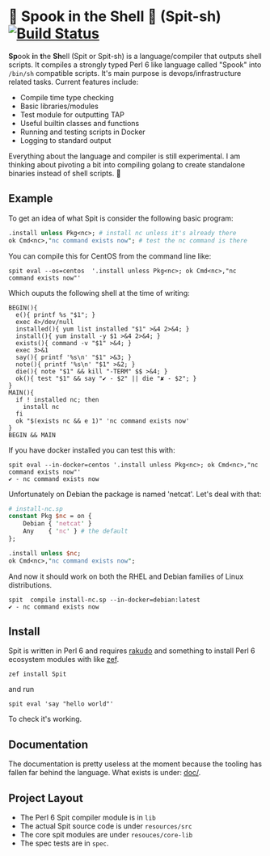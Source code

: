 # 👻 Spook in the Shell 👻 (Spit-sh) [![Build Status](https://travis-ci.org/spitsh/spitsh.svg?branch=master)](https://travis-ci.org/spitsh/spitsh)

**Sp**ook **i**n **t**he **Sh**ell (Spit or Spit-sh) is a
language/compiler that outputs shell scripts. It compiles a strongly
typed Perl 6 like language called "Spook" into `/bin/sh` compatible
scripts. It's main purpose is devops/infrastructure related
tasks. Current features include:

- Compile time type checking
- Basic libraries/modules
- Test module for outputting TAP
- Useful builtin classes and functions
- Running and testing scripts in Docker
- Logging to standard output

Everything about the language and compiler is still experimental. I am
thinking about pivoting a bit into compiling golang to create
standalone binaries instead of shell scripts. 🤔

## Example
To get an idea of what Spit is consider the following basic program:

``` perl 6
.install unless Pkg<nc>; # install nc unless it's already there
ok Cmd<nc>,"nc command exists now"; # test the nc command is there

```

You can compile this for CentOS from the command line like:

``` shell
spit eval --os=centos  '.install unless Pkg<nc>; ok Cmd<nc>,"nc command exists now"'
```

Which ouputs the following shell at the time of writing:

``` shell
BEGIN(){
  e(){ printf %s "$1"; }
  exec 4>/dev/null
  installed(){ yum list installed "$1" >&4 2>&4; }
  install(){ yum install -y $1 >&4 2>&4; }
  exists(){ command -v "$1" >&4; }
  exec 3>&1
  say(){ printf '%s\n' "$1" >&3; }
  note(){ printf '%s\n' "$1" >&2; }
  die(){ note "$1" && kill "-TERM" $$ >&4; }
  ok(){ test "$1" && say "✔ - $2" || die "✘ - $2"; }
}
MAIN(){
  if ! installed nc; then
    install nc
  fi
  ok "$(exists nc && e 1)" 'nc command exists now'
}
BEGIN && MAIN
```
If you have docker installed you can test this with:

``` shell
spit eval --in-docker=centos '.install unless Pkg<nc>; ok Cmd<nc>,"nc command exists now"'
✔ - nc command exists now
```

Unfortunately on Debian the package is named 'netcat'. Let's deal with that:

``` perl 6
# install-nc.sp
constant Pkg $nc = on {
    Debian { 'netcat' }
    Any    { 'nc' } # the default
};

.install unless $nc;
ok Cmd<nc>,"nc command exists now";
```

And now it should work on both the RHEL and Debian families of
Linux distributions.

```
spit  compile install-nc.sp --in-docker=debian:latest
✔ - nc command exists now
```

## Install

Spit is written in Perl 6 and
requires [rakudo](https://github.com/rakudo/rakudo) and something to
install Perl 6 ecosystem modules with
like [zef](https://github.com/ugexe/zef).

```shell
zef install Spit
```
and run
```shell
spit eval 'say "hello world"'
```
To check it's working.

## Documentation

The documentation is pretty useless at the moment because the tooling has
fallen far behind the language. What exists is under: [doc/](doc).

## Project Layout

* The Perl 6 Spit compiler module is in `lib`
* The actual Spit source code is under `resources/src`
* The core spit modules are under `resouces/core-lib`
* The spec tests are in `spec`.
